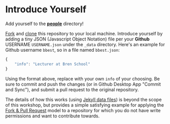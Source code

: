 # Introduce Yourself

Add yourself to the [**people**](http://remi-daigle.github.io/2016-04-15-UCSB/people/) directory!

[Fork](https://help.github.com/articles/fork-a-repo/) and [clone](http://remi-daigle.github.io/2016-04-15-UCSB/git/#25_clone_repository) this repository to your local machine. Introduce yourself by adding a tiny JSON (Javascript Object Notation) file per your **Github** USERNAME `USERNAME.json` under the `_data` directory. Here's an example for Github username `bbest`, so in a file named `bbest.json`:

```javascript
{
	"info": "Lecturer at Bren School"
}
```

Using the format above, replace with your own `info` of your choosing. Be sure to commit and push the changes (or in Github Desktop App "Commit and Sync"), and submit a pull request to the original repository.

The details of how this works (using [Jekyll data files](https://jekyllrb.com/docs/datafiles/)) is beyond the scope of this workshop, but provides a simple satisfying example for applying the [Fork & Pull Request](http://remi-daigle.github.io/2016-04-15-UCSB/git/#fork-pull-request) model to a repository for which you do not have write permissions and want to contribute towards.
